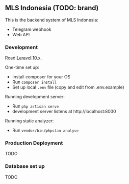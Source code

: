 ## MLS Indonesia (TODO: brand)

This is the backend system of MLS Indonesia:
* Telegram webhook
* Web API

### Development

Read [Laravel 10.x](https://laravel.com/docs/10.x).

One-time set up:
* Install composer for your OS
* Run `composer install`
* Set up local `.env` file (copy and edit from .env.example)

Running development server:
* Run `php artisan serve`
* development server listens at http://localhost:8000

Running static analyzer:
* Run `vendor/bin/phpstan analyse`

### Production Deployment
TODO

### Database set up
TODO
